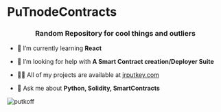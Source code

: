 # PuTnodeContracts


<h3 align="center">Random Repository for cool things and outliers</h3>

- 🌱 I’m currently learning **React**

- 🤝 I’m looking for help with **A Smart Contract creation/Deployer Suite**

- 👨‍💻 All of my projects are available at [jrputkey.com](jrputkey.com)

- 💬 Ask me about **Python, Solidity, SmartContracts**

<p align="left"> <img src="https://komarev.com/ghpvc/?username=putkoff&label=Profile%20views&color=0e75b6&style=flat" alt="putkoff" /> </p>
